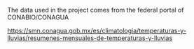 The data used in the project comes from the federal portal of CONABIO/CONAGUA

https://smn.conagua.gob.mx/es/climatologia/temperaturas-y-lluvias/resumenes-mensuales-de-temperaturas-y-lluvias
